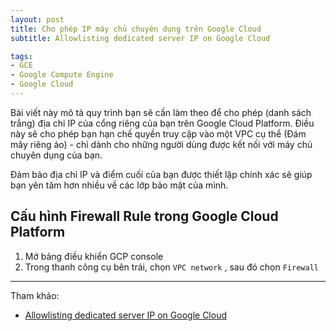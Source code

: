```yaml
---
layout: post
title: Cho phép IP máy chủ chuyên dụng trên Google Cloud
subtitle: Allowlisting dedicated server IP on Google Cloud

tags:
- GCE
- Google Compute Engine
- Google Cloud
---
```


Bài viết này mô tả quy trình bạn sẽ cần làm theo để cho phép (danh sách trắng) địa chỉ IP của cổng riêng của bạn trên Google Cloud Platform. Điều này sẽ cho phép bạn hạn chế quyền truy cập vào một VPC cụ thể (Đám mây riêng ảo) - chỉ dành cho những người dùng được kết nối với máy chủ chuyên dụng của bạn.

Đảm bảo địa chỉ IP và điểm cuối của bạn được thiết lập chính xác sẽ giúp bạn yên tâm hơn nhiều về các lớp bảo mật của mình.

## Cấu hình Firewall Rule trong Google Cloud Platform

1. Mở bảng điều khiển GCP console
2. Trong thanh công cụ bên trái, chọn `VPC network` , sau đó chọn `Firewall`



-----
Tham khảo:
- [Allowlisting dedicated server IP on Google Cloud](https://help.nordlayer.com/hc/en-us/articles/360019722838-Allowlisting-dedicated-server-IP-on-Google-Cloud)